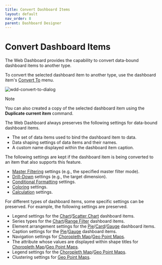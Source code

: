 ```yaml
---
title: Convert Dashboard Items
layout: default
nav_order: 8
parent: Dashboard Designer
---
```

# Convert Dashboard Items
The Web Dashboard provides the capability to convert data-bound dashboard items to another type.

To convert the selected dashboard item to another type, use the dashboard item's [Convert To](ui-elements/dashboard-item-menu.md) menu.

![wdd-convert-to-dialog](../../images/img125857.png)

> [!NOTE]
> You can also created a copy of the selected dashboard item using the **Duplicate current item** command.

The Web Dashboard always preserves the following settings for data-bound dashboard items.
* The set of data items used to bind the dashboard item to data.
* Data shaping settings of data items and their names.
* A custom name displayed within the dashboard item caption.

The following settings are kept if the dashboard item is being converted to an item that also supports this feature.
* [Master Filtering](interactivity/master-filtering.md) settings (e.g., the specified master filter mode).
* [Drill-Down](interactivity/drill-down.md) settings (e.g., the target dimension).
* [Conditional Formatting](appearance-customization/conditional-formatting.md) settings.
* [Coloring](appearance-customization/coloring.md) settings.
* [Calculation](data-analysis/calculations.md) settings.

For different types of dashboard items, some specific settings can be preserved. For example, the following settings are preserved.
* Legend settings for the [Chart](dashboard-item-settings/chart.md)/[Scatter Chart](dashboard-item-settings/scatter-chart.md) dashboard items.
* Series types for the [Chart](dashboard-item-settings/chart.md)/[Range Filter](dashboard-item-settings/range-filter.md) dashboard items.
* Element arrangement settings for the [Pie](dashboard-item-settings/pies.md)/[Card](dashboard-item-settings/cards.md)/[Gauge](dashboard-item-settings/gauges.md) dashboard items.
* Caption settings for the [Pie](dashboard-item-settings/pies.md)/[Gauge](dashboard-item-settings/gauges.md) dashboard items.
* Navigation settings for [Choropleth Map](dashboard-item-settings/choropleth-map.md)/[Geo Point Maps](dashboard-item-settings/geo-point-maps.md).
* The attribute whose values are displayed within shape titles for [Choropleth Map](dashboard-item-settings/choropleth-map.md)/[Geo Point Maps](dashboard-item-settings/geo-point-maps.md).
* Legend settings for the [Choropleth Map](dashboard-item-settings/choropleth-map.md)/[Geo Point Maps](dashboard-item-settings/geo-point-maps.md).
* Clustering settings for [Geo Point Maps](dashboard-item-settings/geo-point-maps.md).